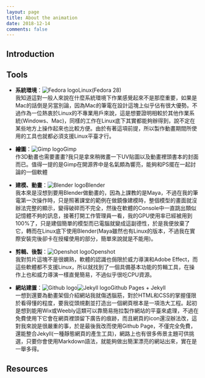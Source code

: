 ```yaml
---
layout: page
title: About the animation
date: 2018-12-14
comments: false
---
```


## Introduction

## Tools
* **系統環境**：<img src="/humanchair/assets/logo/fedora-logo.png" alt="Fedora logo" style="display:inline-block;">Linux(Fedora 28)   
我知道這對一般人來說在什麼系統環境下作業感覺起來不是那麼重要，如果是Mac的話倒是另當別論，因為Mac的筆電在設計這塊上似乎佔有很大優勢。不過作為一位熱衷於Linux的不專業用戶來說，這是想要證明相較於其他作業系統(Windows、Mac)，同樣的工作在Linux底下其實都能夠辦得到，說不定在某些地方上操作起來也比較方便。由於有著這項前提，所以製作動畫期間所使用的工具也就都必須支援Linux平臺才行。

* **繪圖**：<img src="/humanchair/assets/logo/gimp-logo.png" alt="Gimp logo" style="display:inline-block;">Gimp   
作3D動畫也需要畫畫?我只是拿來稍微畫一下UV貼圖以及動畫裡頭書本的封面而已。值得一提的是Gimp在開源界中是名氣頗為響亮，能夠和PS擺在一起討論的一個軟體

* **建模、動畫**：<img src="/humanchair/assets/logo/blender-logo.png" alt="Blender logo" style="display:inline-block;">Blender   
我本來是沒想到要用Blender做動畫的，因為上課教的是Maya，不過在我的筆電第一次操作時，只是照著課堂的範例在做鏡像建模時，整個模型的畫面就沒辦法完整的顯示，變得破碎而不完全，然後在軟體的Console中一直跳出類似記憶體不夠的訊息，接著打開工作管理員一看，我的GPU使用率已經被用到100%了，只是建個簡單的模型而已電腦就變成這副德性，於是我便放棄了它，轉而在Linux底下使用Blender(Maya雖然也有Linux的版本，不過我在實際安裝完後卻卡在授權使用的部分，簡單來說就是不能用)。

* **剪輯、後製**：<img src="/humanchair/assets/logo/openshot-logo.png" alt="Openshot logo" style="display:inline-block;">Openshot   
我對剪片這塊不是很嫻熟，軟體的認識也侷限於威力導演和Adobe Effect，而這些軟體都不支援Linux，所以就找到了一個具備基本功能的剪輯工具，在操作上也和威力導演一樣直覺簡易，不過似乎很吃CPU資源。

* **網站建置**：<img src="/humanchair/assets/logo/github-logo.png" alt="Github logo" style="display:inline-block;"><img src="/humanchair/assets/logo/jekyll-logo.png" alt="Jekyll logo" style="display:inline-block;">Github Pages + Jekyll   
一想到還要為動畫架個介紹網站我就傷透腦筋，對於HTML和CSS的掌握僅限於看得懂的程度，要我從頭規劃並打造出一個網頁根本是一項浩大工程。起初是想到能用Wix或Weebly這類可以靠簡易拖拉製作網站的平臺來處理，不過在免費使用下它會在網頁裡頭留下廣告的痕跡，而且網頁的icon還沒辦法改，這對我來說是很嚴重的事，於是最後我改而使用Github Page，不僅完全免費，還能整合Jekyll(一種靜態網頁的產生工具)，網路上也有很多佈景主題可供挑選，只要你會使用Markdown語法，就能夠做出簡潔漂亮的網站出來，實在是一舉多得。

## Resources

